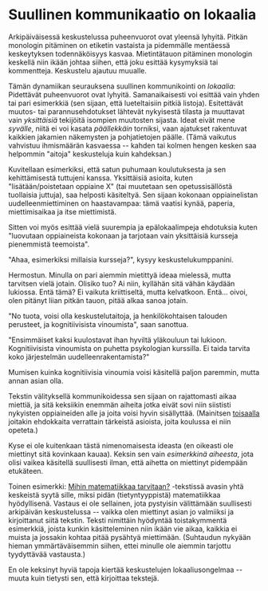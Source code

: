 # Suullinen kommunikaatio on lokaalia

Arkipäiväisessä keskustelussa puheenvuorot ovat yleensä lyhyitä. Pitkän monologin pitäminen on etiketin vastaista ja pidemmälle mentäessä keskeytyksen todennäköisyys kasvaa. Mietintätauon pitäminen monologin keskellä niin ikään johtaa siihen, että joku esittää kysymyksiä tai kommentteja. Keskustelu ajautuu muualle.

Tämän dynamiikan seurauksena suullinen kommunikointi on *lokaalia*: Pidettävät puheenvuorot ovat lyhyitä. Samanaikaisesti voi esittää vain yhden tai pari esimerkkiä (sen sijaan, että lueteltaisiin pitkiä listoja). Esitettävät muutos- tai parannusehdotukset lähtevät nykyisestä tilasta ja muuttavat vain *yksittäisiä* tekijöitä isompien muutosten sijasta. Ideat eivät mene *syvälle*, niitä ei voi kasata *päällekkäin* torniksi, vaan ajatukset rakentuvat kaikkien jakamien näkemysten ja pohjatietojen päälle. (Tämä vaikutus vahvistuu ihmismäärän kasvaessa -- kahden tai kolmen hengen kesken saa helpommin "aitoja" keskusteluja kuin kahdeksan.)

Kuvitellaan esimerkiksi, että satun puhumaan koulutuksesta ja sen kehittämisestä tuttujeni kanssa. Yksittäisiä asioita, kuten "lisätään/poistetaan oppiaine X" (tai muutetaan sen opetussisällöstä tuollaisia juttuja), saa helposti käsiteltyä. Sen sijaan kokonaan oppiainelistan uudelleenmiettiminen on haastavampaa: tämä vaatisi kynää, paperia, miettimisaikaa ja itse miettimistä.

Sitten voi myös esittää vielä suurempia ja epälokaalimpeja ehdotuksia kuten "luovutaan oppiaineista kokonaan ja tarjotaan vain yksittäisiä kursseja pienemmistä teemoista".

"Ahaa, esimerkiksi millaisia kursseja?", kysyy keskustelukumppanini.

Hermostun. Minulla on pari aiemmin mietittyä ideaa mielessä, mutta tarvitsen vielä jotain. Olisiko tuo? Ai niin, kyllähän sitä vähän käydään lukiossa. Entä tämä? Ei vaikuta kriittiseltä, mutta kelvatkoon. Entä... oivoi, olen pitänyt liian pitkän tauon, pitää alkaa sanoa jotain.

"No tuota, voisi olla keskustelutaitoja, ja henkilökohtaisen talouden perusteet, ja kognitiivisista vinoumista", saan sanottua.

"Ensimmäiset kaksi kuulostavat ihan hyviltä yläkouluun tai lukioon. Kognitiivisista vinoumista on puhetta psykologian kurssilla. Ei taida tarvita koko järjestelmän uudelleenrakentamista?"

Mumisen kuinka kognitiivisia vinoumia voisi käsitellä paljon paremmin, mutta annan asian olla.

Tekstin välityksellä kommunikoidessa sen sijaan on rajattomasti aikaa miettiä, ja sitä keksiikin enemmän aiheita jotka eivät sovi niin siististi nykyisten oppiaineiden alle ja joita voisi hyvin sisällyttää. (Mainitsen [toisaalla](/epi/kerran_luotin) joitakin ehdokkaita verrattain tärkeistä asioista, joita koulussa ei niin opeteta.)

Kyse ei ole kuitenkaan tästä nimenomaisesta ideasta (en oikeasti ole miettinyt sitä kovinkaan kauaa). Keksin sen vain *esimerkkinä aiheesta*, jota olisi vaikea käsitellä suullisesti ilman, että aihetta on miettinyt pidempään etukäteen.

Toinen esimerkki: [Mihin matematiikkaa tarvitaan?](/epi/mihin_matematiikkaa) -tekstissä avasin yhtä keskeistä syytä sille, miksi pidän (tietyntyyppistä) matematiikkaa hyödyllisenä. Vastaus ei ole sellainen, jota pystyisin välittämään suullisesti arkipäivän keskustelussa -- vaikka olen miettinyt asian jo valmiiksi ja kirjoittanut siitä tekstin. Teksti nimittäin hyödyntää toistakymmentä esimerkkiä, joista kunkin käsitteleminen niin ikään vie aikaa, kaikkia ei muista ja jossakin kohtaa pitää pysähtyä miettimään. (Suhtaudun nykyään hieman ymmärtäväisemmin siihen, ettei minulle ole aiemmin tarjottu tyydyttävää vastausta.)

En ole keksinyt hyviä tapoja kiertää keskustelujen lokaaliusongelmaa -- muuta kuin tietysti sen, että kirjoittaa tekstejä.
